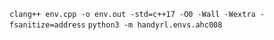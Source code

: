 `clang++ env.cpp -o env.out -std=c++17 -O0 -Wall -Wextra -fsanitize=address`
`python3 -m handyrl.envs.ahc008`
